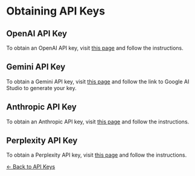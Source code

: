 # Obtaining API Keys

## OpenAI API Key

To obtain an OpenAI API key, visit [this page](https://platform.openai.com/api-keys) and follow the instructions.

## Gemini API Key

To obtain a Gemini API key, visit [this page](https://ai.google.dev/gemini-api/docs/api-key) and follow the link to Google AI Studio to generate your key.

## Anthropic API Key

To obtain an Anthropic API key, visit [this page](https://console.anthropic.com/settings/keys) and follow the instructions.

## Perplexity API Key

To obtain a Perplexity API key, visit [this page](https://docs.perplexity.ai/getting-started/quickstart) and follow the instructions.

[← Back to API Keys](apikeys.md)
